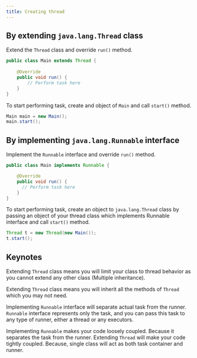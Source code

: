 ```yaml
---
title: Creating thread
---
```


## By extending `java.lang.Thread` class
Extend the `Thread` class and override `run()` method.
```java
public class Main extends Thread {
    
    @Override
    public void run() {
        // Perform task here
    } 
}
```
To start performing task, create and object of `Main` and call `start()` method.
```java
Main main = new Main();
main.start();
```

## By implementing `java.lang.Runnable` interface
Implement the `Runnable` interface and override `run()` method.
```java
public class Main implements Runnable {

    @Override
    public void run() {
      // Perform task here
    }
}
```
To start performing task, create an object to `java.lang.Thread` class by passing an object of your 
thread class which implements Runnable interface and call `start()` method.
```java
Thread t = new Thread(new Main());      
t.start();
```
## Keynotes
Extending `Thread` class means you will limit your class to thread behavior as you cannot extend
any other class (Multiple inheritance).

Extending `Thread` class means you will inherit all the methods of `Thread` which you may not need.

Implementing `Runnable` interface will separate actual task from the runner. `Runnable` interface
represents only the task, and you can pass this task to any type of runner, either a thread or any executors.

Implementing `Runnable` makes your code loosely coupled. Because it separates the task from the runner.
Extending `Thread` will make your code tightly coupled. Because, single class will act as both 
task container and runner.

